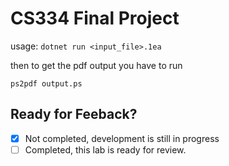 # CS334 Final Project

usage: `dotnet run <input_file>.1ea`

then to get the pdf output you have to run

`ps2pdf output.ps`

## Ready for Feeback?

- [x] Not completed, development is still in progress
- [ ] Completed, this lab is ready for review.
